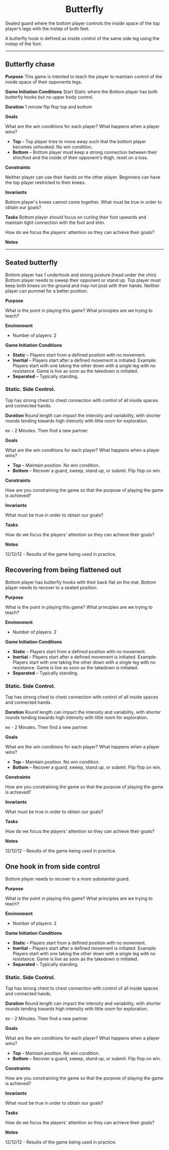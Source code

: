 
# <center>Butterfly</center>

Seated guard where the bottom player controls the inside space of the top player’s legs with the instep of both feet.

A butterfly hook is defined as inside control of the same side leg using the instep of the foot.


---
## Butterfly chase 
**Purpose**
This game is intented to teach the player to maintain control of the inside space of their opponents legs.

**Game Initiation Conditions**
Start Static where the Bottom player has both butterfly hooks but no upper body control. 

**Duration**
1 minute flip flop top and bottom

**Goals**

What are the win conditions for each player? What happens when a player wins?

- **Top** – Top player tries to move away such that the bottom player becomes unhooked. No win condition.
- **Bottom** – Bottom player must keep a strong connection between their shin/foot and the inside of their opponent's thigh. reset on a loss.

**Constraints**

Neither player can use their hands on the other player. 
Beginners can have the top player restricted to their knees.

**Invariants**

Bottom player's knees cannot come together.
What must be true in order to obtain our goals?

**Tasks**
Bottom player should focus on curling their foot upwards and maintain tight connection with the foot and shin.

How do we focus the players' attention so they can achieve their goals?

**Notes**


---

## Seated butterfly
 Bottom player has 1 underhook and strong posture (head under the chin). Bottom player needs to sweep their opponent or stand up. Top player must keep both knees on the ground and may not post with their hands. Neither player can pummel for a better position.

 **Purpose**

What is the point in playing this game? What principles are we trying to teach?

**Environment**

- Number of players: 2

**Game Initiation Conditions**

- **Static** – Players start from a defined position with no movement.
- **Inertial** – Players start after a defined movement is initiated. Example: Players start with one taking the other down with a single leg with no resistance. Game is live as soon as the takedown is initiated.
- **Separated** – Typically standing.

### Static. Side Control.
Top has strong chest to chest connection with control of all inside spaces and connected hands.

**Duration**
Round length can impact the intensity and variability, with shorter rounds tending towards high intensity with little room for exploration.

ex - 2 Minutes. Then find a new partner.

**Goals**

What are the win conditions for each player? What happens when a player wins?

- **Top** – Maintain position. No win condition.
- **Bottom** – Recover a guard, sweep, stand up, or submit. Flip flop on win.

**Constraints**

How are you constraining the game so that the purpose of playing the game is achieved?

**Invariants**

What must be true in order to obtain our goals?

**Tasks**

How do we focus the players' attention so they can achieve their goals?

**Notes**

12/12/12 - Results of the game being used in practice.

## Recovering from being flattened out
 Bottom player has butterfly hooks with their back flat on the mat. Bottom player needs to recover to a seated position.

 **Purpose**

What is the point in playing this game? What principles are we trying to teach?

**Environment**

- Number of players: 2

**Game Initiation Conditions**

- **Static** – Players start from a defined position with no movement.
- **Inertial** – Players start after a defined movement is initiated. Example: Players start with one taking the other down with a single leg with no resistance. Game is live as soon as the takedown is initiated.
- **Separated** – Typically standing.

### Static. Side Control.
Top has strong chest to chest connection with control of all inside spaces and connected hands.

**Duration**
Round length can impact the intensity and variability, with shorter rounds tending towards high intensity with little room for exploration.

ex - 2 Minutes. Then find a new partner.

**Goals**

What are the win conditions for each player? What happens when a player wins?

- **Top** – Maintain position. No win condition.
- **Bottom** – Recover a guard, sweep, stand up, or submit. Flip flop on win.

**Constraints**

How are you constraining the game so that the purpose of playing the game is achieved?

**Invariants**

What must be true in order to obtain our goals?

**Tasks**

How do we focus the players' attention so they can achieve their goals?

**Notes**

12/12/12 - Results of the game being used in practice.

## One hook in from side control
 Bottom player needs to recover to a more substantial guard.

 **Purpose**

What is the point in playing this game? What principles are we trying to teach?

**Environment**

- Number of players: 2

**Game Initiation Conditions**

- **Static** – Players start from a defined position with no movement.
- **Inertial** – Players start after a defined movement is initiated. Example: Players start with one taking the other down with a single leg with no resistance. Game is live as soon as the takedown is initiated.
- **Separated** – Typically standing.

### Static. Side Control.
Top has strong chest to chest connection with control of all inside spaces and connected hands.

**Duration**
Round length can impact the intensity and variability, with shorter rounds tending towards high intensity with little room for exploration.

ex - 2 Minutes. Then find a new partner.

**Goals**

What are the win conditions for each player? What happens when a player wins?

- **Top** – Maintain position. No win condition.
- **Bottom** – Recover a guard, sweep, stand up, or submit. Flip flop on win.

**Constraints**

How are you constraining the game so that the purpose of playing the game is achieved?

**Invariants**

What must be true in order to obtain our goals?

**Tasks**

How do we focus the players' attention so they can achieve their goals?

**Notes**

12/12/12 - Results of the game being used in practice.
